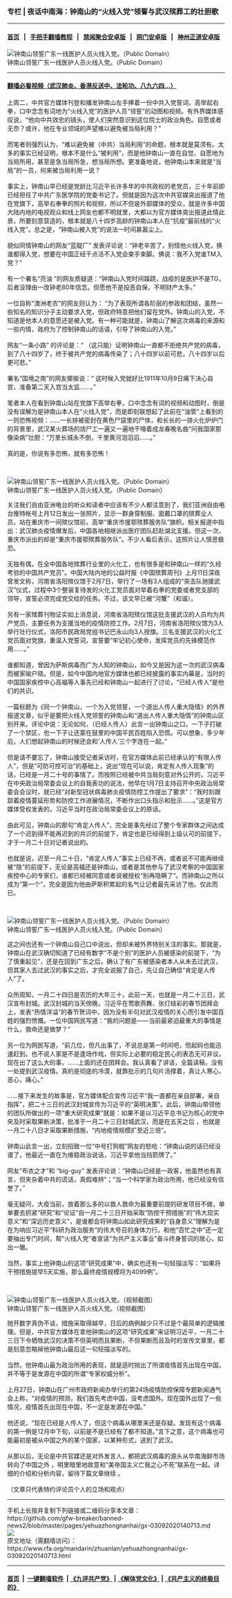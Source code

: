 ### 专栏 | 夜话中南海：钟南山的“火线入党”领誓与武汉殡葬工的壮胆歌
------------------------

#### [首页](https://github.com/gfw-breaker/banned-news2/blob/master/README.md) &nbsp;&nbsp;|&nbsp;&nbsp; [手把手翻墙教程](https://github.com/gfw-breaker/guides/wiki) &nbsp;&nbsp;|&nbsp;&nbsp; [禁闻聚合安卓版](https://github.com/gfw-breaker/bn-android) &nbsp;&nbsp;|&nbsp;&nbsp; [网门安卓版](https://github.com/oGate2/oGate) &nbsp;&nbsp;|&nbsp;&nbsp; [神州正道安卓版](https://github.com/SzzdOgate/update) 



<div id="headerimg">
 <img alt="钟南山领誓广东一线医护人员火线入党。（Public Domain）" src="https://www.rfa.org/mandarin/zhuanlan/yehuazhongnanhai/gx-03092020140713.html/005056b894ee1fc807bb07.jpg/image" title="钟南山领誓广东一线医护人员火线入党。（Public Domain）"/>
 <div id="headerimgcontents">
  <div id="headerimgcaption">
   <span>
    钟南山领誓广东一线医护人员火线入党。（Public Domain）
   </span>
   <!-- zoomattribute -->
  </div>
  <!-- headerimgcaption -->
 </div>
 <!-- headerimagecontents -->
</div>

<hr/>


#### [翻墙必看视频（武汉肺炎、香港反送中、法轮功、八九六四...）](https://github.com/gfw-breaker/banned-news2/blob/master/pages/link3.md)

<div id="storytext">
 <div>
  <div class="slot_header">
  </div>
 </div>
 <p>
  上周二，中共官方媒体刊登和播发钟南山左手捧着一份中共入党誓词，高举起右拳，口中念念有词地为“火线入党”的医护人员“领誓”的动图和视频。有外界媒体感叹说，“他向中共效忠的镜头，使人们突然意识到这位院士的政治角色。自愿或者无奈？或许，他在专业领域的声望难以避免被当局利用？”
  <br/>
  <br/>
  而笔者则强烈认为，“难以避免被（中共）当局利用”的命题，根本就是莫须有。太多的事实已经证明，根本不是什么“被利用”，而是他钟南山一直在自觉、自愿地为当局所用，甚至是急当局所急，想当局所想。更准备地说，他钟南山本来就是“当局”的一员，何来被当局利用一说？
  <br/>
  <br/>
  事实上，钟南山早已经是党龄比习近平长许多年的中共政权的老党员，三十年前即已经担任了中共广东医学院的党委书记了。但就是因为这次中共官媒突出报道了他在党旗下，高举右奉拳的照片和视频，所以不但是外部媒体的受众，就是许多中国大陆内地的电视观众和线上网友也都不明就里，大都以为官方媒体突出报道此情此景，所要刻意营造的，根本就是八十四岁高龄的钟南山本人在“抗疫”最前线的“火线入党”。总之是，“钟南山被入党”的说法一时间甚嚣尘上。
  <br/>
  <br/>
  貌似同情钟南山的网友“蓝靛厂” 发表评论说：“钟老辛苦了，别怪他火线入党，换谁都得入党，想要在中国正经干点活不入党会束手束脚。佛说：我不入党谁TM入党？”
  <br/>
  <br/>
  有一个署名“亮油 ”的网友质疑道：“钟南山入党时间蹊跷，战疫的是医护不是TG，后者没理由一改钟老80年信念。但愿他不是投恶自保，不明财产太多。”
  <br/>
  <br/>
  一位自称“澳洲老农“的网友则认为： “为了表现所谓各阶层的参政和团结，虽然一些知名的知识分子主动要求入党，但政府特意把他们留在党外。钟南山的入党，不知道是他本人的意愿还是被入党。有一种可能就是，钟南山了解这次病毒的来源和一些内情，政府为了控制钟南山的话语，引导了钟南山的入党。”
  <br/>
  <br/>
  网友“一条小路” 的评论是：“ （这只能）证明钟南山一直都不拒绝共产党的病毒，到了八十四岁了，终于被共产党的病毒传染了；八十四岁以前可悲，八十四岁以后更可悲。”
  <br/>
  <br/>
  署名“国境之南”的网友揶揄说：“ 这时候入党就好比1911年10月9日痛下决心自宫，准备第二天入宫当太监……。”
  <br/>
  <br/>
  笔者本人在看到钟南山站在党旗下高举右拳，口中念念有词的视频和动图时，倒是没有误解为是钟南山本人在“火线入党”，而是即刻联想起了此前在“油管”上看到的一则恐怖视频：……一长排被密封在黄色尸袋里的尸体，和长长的一排火化炉炉门的背景里，武汉某火葬场的烧尸工一遍又一遍地干嚎着成龙春晚名曲“问我国家那像染病”壮胆：“万里长城永不倒，千里黄河泪滔滔……。”
  <br/>
  <br/>
  真的是，你说有多恐怖，就有多恐怖！
 </p>
 <p>
  <br/>
  <div class="image-inline captioned" style="width:622px;">
   <div style="width:622px;">
    <img alt="钟南山领誓广东一线医护人员火线入党。（Public Domain）" src="https://www.rfa.org/mandarin/zhuanlan/yehuazhongnanhai/gx-03092020140713.html/20200303095630627.jpeg-wap.jpg" title="钟南山领誓广东一线医护人员火线入党。（Public Domain）"/>
   </div>
   <div class="image-caption">
    <span style="width:622px;">
     钟南山领誓广东一线医护人员火线入党。（Public Domain）
    </span>
    <span class="copyright">
    </span>
   </div>
  </div>
 </p>
 <p>
  关注我们自由亚洲电台的听众和读者中应该有不少人都注意到了，我们亚洲自由电台推特帐号上月12日发出一张照片，显示一群身穿制服、面戴口罩的殡葬业人员，站在重庆市一间殡仪馆前，高举“重庆市援鄂殡葬服务队”旗帜。相关报道中指出：武汉肺炎疫情爆发后，中国各地相继派出医疗团队赶赴湖北支援。但这一次，重庆市派出的却是“重庆市援鄂殡葬服务队”。不少人看后表示，这照片让人慎思极恐。
  <br/>
  <br/>
  无独有偶，在全中国各地殡葬行业里的火化工，也有很多是和钟南山一样的“久经考验的中国共产党员”。中国大陆内地的公益时报《中国殡葬周刊》上月11日深夜曾发文称，河南省洛阳殡仪馆于2月7日，举行了一场有3人组成的“突击队驰援武汉”仪式，过程中3个整装复待发的火化工党员面对举着右拳的党委或者党支部的领导，宣誓必须完成党交给的任务。不过，该文早已被“河蟹”（和谐）。
  <br/>
  <br/>
  另有一家殡葬刊物证实如上消息说，河南省洛阳殡仪馆这批支援武汉的人员均为共产党员，主要任务为支援当地的疫情防控工作。2月7日，河南省洛阳殡仪馆为3人举行壮行仪式，洛阳市民政局党组书记巴永山向3人授旗。三名支援武汉的火化工党员面对党旗，重温入党誓词，宣誓要“牢记初心使命，发挥党员的先锋模范作用……。”
  <br/>
  <br/>
  谁都知道，曾因为萨斯病毒而广为人知的钟南山，如今又是因为这一次的武汉病毒而被家喻户晓。但是，如今中国内地官方媒体也都已经披露的事实内幕是，当时的中国国家疾控中心高福等人事先已经和钟南山一起进行了讨论，“已经人传人”是他们的共识。
  <br/>
  <br/>
  一篇标题为《同一个钟南山，一个为入党领誓，一个道出人传人重大隐情》的外界报道文章，似乎是要把火线入党领誓的钟南山和“道出人传人重大隐情”的钟南山区别开来。评论中说：无论如何，（已经人传人）此言一出钟南山之口，一下子打破了一个禁区，也一下子让还蒙在鼓里的中国平民百姓陷入恐慌。可以想象，多少年后，人们想起钟南山的时候还会和‘人传人’三个字连在一起。”
  <br/>
  <br/>
  但是请不要忘了，钟南山接受记者采访时，在官方媒体此前已经承认的“有限人传人”，但是“可防可控可治”的基础上，说出“现在可以说，肯定有人传人现象”的话，已经是一月二十号的事情了。而按照已经被中共当局刻意对外公开的，习近平在中央政治局常委会议上的自我表功的说法，他早在1月7日主持召开中央政治局常委会会议时，就已经“对新型冠状病毒肺炎疫情防控工作提出了要求”：“我时刻跟踪着疫情蔓延形势和防控工作进展情况，不断作出口头指示和批示……。”这是官方媒体受权发表的，习近平当时在政治局常委会议上的原话。
  <br/>
  <br/>
  由此可见，钟南山的那句“肯定人传人”，完全是事先经过了整个专家群体之间达成了一个迟到得不能再迟到的共识的前提下，肯定也是已经得到上级认可的前提下，才于一月二十日对记者说出的。
  <br/>
  <br/>
  也就是说，迟至一月二十日，“肯定人传人”事实上已经不再，或者说不可能再继续被“隐”的前提下，无论是高福还是钟南山，或者是其他参与了武汉考察的中国国家疾控中心的专家们，谁都已经被同意或者说被授权“别再隐瞒了”。而钟南山之所以成为“第一个”，完全是因为他由萨斯积累起的名气让记者最先采访了他。仅此而已。
 </p>
 <p>
  <br/>
  <div class="image-inline captioned" style="width:1621px;">
   <div style="width:1621px;">
    <img alt="钟南山领誓广东一线医护人员火线入党。（Public Domain）" src="https://www.rfa.org/mandarin/zhuanlan/yehuazhongnanhai/gx-03092020140713.html/f1ddd38ff9f741879aff8b412d583e4e.jpg" title="钟南山领誓广东一线医护人员火线入党。（Public Domain）"/>
   </div>
   <div class="image-caption">
    <span style="width:1621px;">
     钟南山领誓广东一线医护人员火线入党。（Public Domain）
    </span>
    <span class="copyright">
    </span>
   </div>
  </div>
 </p>
 <p>
  这之间也还有一个钟南山自己口中说出，但却未被外界特别关注的事实。那就是，钟南山在武汉确切知道了已经有数字“不是个别”的医护人员被感染的前提下，“为了慎重起见”，还是在回到广东之后，确认了有广东被感染者本人从未去过武汉，但其家人去过武汉的事实之后，才完全说服了自己，先让自己确信“肯定是人传人”了。
  <br/>
  <br/>
  众所周知，一月二十四日是农历的大年三十，此前一天，也就是一月二十三日，武汉宣布封城。武汉封城的当天傍晚，习近平在莺歌燕舞、张灯结彩的春节团拜会上，发表“热情洋溢”的春节贺词中，因为没有半句对武汉疫情的关心而引发中国百姓的强烈愤慨。一位中国网民写道：“我的问题是——当前最紧迫最重大的事情是什么，救命还是做梦？”
  <br/>
  <br/>
  另一位为网民写道，“前几位，但凡出事了，不说总是第一时间吧，但起码也能迅速赶到。也不说人家是不是逢场作戏，但实际上必要的稳定民心的表态无可非议。现在出了这么大的事，......上面的还在团拜会。我认真看了讲话，全篇读稿，没有一处提到武汉疫情。真的是彻底的冷漠，就靠批示的几句片汤撑着，真让人寒心，恶心，痛心。”
  <br/>
  <br/>
  ……接下来发生的故事是，官方媒体配合宣传习近平“我一直都在亲自部署，亲自指挥”，把二十三日的武汉封城宣传为习近平的“英明决策”。此后，钟南山带领他的团队所做出的一项“重大研究成果”就是：如果不是以习近平总书记为核心的党中央及时采取果断决策，批准于一月二十三日封城武汉，而是在五天之后 ，也就是一月二十八日才采取果断措施，“内地疫情规模扩至近三倍”。
  <br/>
  <br/>
  钟南山此言一出，立刻招致一位“中号打狗棍”网友的怒呛：“钟南山说的话已经没谱了，他最近一直在为维稳政治说话，习近平拿他当挡箭牌了。”
  <br/>
  <br/>
  网友“布衣之才”和 “big-guy” 发表评论说：“钟南山已经是一政客，他虽然也有真言，但夹杂着中共的谎话，真假难辨”；“当一个科学家为政治所用，他已经没有信誉了。”
  <br/>
  <br/>
  毫无疑问，大疫当前，放着那么多的以救人救命为最重要前提的研发项目不做，单单要去抓紧“研究”和“论证”自一月二十三日开始采取“防控干预措施”的“伟大现实意义”和“深远历史意义”，是谁都会将钟南山如此研究成果的“自身意义”理解为是在为响应习近平“科研为政治服务”的伟大号召的身体力行。和他“百忙之中”还一定要抽出专门时间，帮“火线入党”者宣读“为共产主义事业”奋斗终身誓词的居心，如出一辙。
  <br/>
  <br/>
  当然，事实上他钟南山的这项“研究成果”中，确实也还有一句轻描淡写：“如果将干预措施提早5天实施，那么最终疫情规模将为4099例”。
 </p>
 <p>
  <br/>
  <div class="image-inline captioned" style="width:640px;">
   <div style="width:640px;">
    <img alt="钟南山领誓广东一线医护人员火线入党。（视频截图）" src="https://www.rfa.org/mandarin/zhuanlan/yehuazhongnanhai/gx-03092020140713.html/cont-1657828-12320579.png.jpg" title="钟南山领誓广东一线医护人员火线入党。（视频截图）"/>
   </div>
   <div class="image-caption">
    <span style="width:640px;">
     钟南山领誓广东一线医护人员火线入党。（视频截图）
    </span>
    <span class="copyright">
    </span>
   </div>
  </div>
 </p>
 <p>
  抛开数字真伪不谈，措施采取得越早，日后的病例越少只不过是个最简单的逻辑推理。但是，中共官方媒体在拿他钟南山的这项“研究成果”来证明习近平，一月二十三日下令牺牲武汉的决策不但英明而且果断，不但果断而且及时的宣传文章里，都是刻意忽略掉他钟南山最后这一句轻描淡写的。
  <br/>
  <br/>
  当然，他钟南山最为政治所用的表现，就是适时抛出了所谓疫情首先出现在中国，并不等于是发源在中国的所谓“专家权威分析”。
  <br/>
  <br/>
  上月27日，钟南山在广州市政府新闻办举行的第24场疫情防控保障专题新闻通气会上称，“对疫情的预测，我们首先考虑中国，没考虑国外。现在国外出现了一些情况，疫情首先出现在中国，不一定是发源在中国。”
  <br/>
  <br/>
  他还说，“现在已经是人传人了，但这个病毒从哪里来还是存疑。发现有这个病毒的第一例是12月中下旬，以前是不是已经有了都不知道。”言下之意，这个病毒也可能最初是被从中国之外的某个国家，以某种形式，送到了武汉。
  <br/>
  <br/>
  从那以后，无论是中共官媒还是对外发言人，都把武汉病毒的源头从华南海鲜市场转向了中国之外 ，明里暗里地故意和“美帝国主义亡我之心不死”联系在一起。详细的介绍和分析内容，留待下篇文章继续 。
  <br/>
  <br/>
  （文章只代表特约评论员个人的立场和观点）
 </p>
</div>

<hr/>
手机上长按并复制下列链接或二维码分享本文章：<br/>
https://github.com/gfw-breaker/banned-news2/blob/master/pages/yehuazhongnanhai/gx-03092020140713.md <br/>
<a href='https://github.com/gfw-breaker/banned-news2/blob/master/pages/yehuazhongnanhai/gx-03092020140713.md'><img src='https://github.com/gfw-breaker/banned-news2/blob/master/pages/yehuazhongnanhai/gx-03092020140713.md.png'/></a> <br/>
原文地址（需翻墙访问）：https://www.rfa.org/mandarin/zhuanlan/yehuazhongnanhai/gx-03092020140713.html


------------------------
#### [首页](https://github.com/gfw-breaker/banned-news2/blob/master/README.md) &nbsp;|&nbsp; [一键翻墙软件](https://github.com/gfw-breaker/nogfw/blob/master/README.md) &nbsp;| [《九评共产党》](https://github.com/gfw-breaker/9ping.md/blob/master/README.md#九评之一评共产党是什么) | [《解体党文化》](https://github.com/gfw-breaker/jtdwh.md/blob/master/README.md) | [《共产主义的终极目的》](https://github.com/gfw-breaker/gczydzjmd.md/blob/master/README.md)


<img src='http://gfw-breaker.win/banned-news2/pages/yehuazhongnanhai/gx-03092020140713.md' width='0px' height='0px'/>